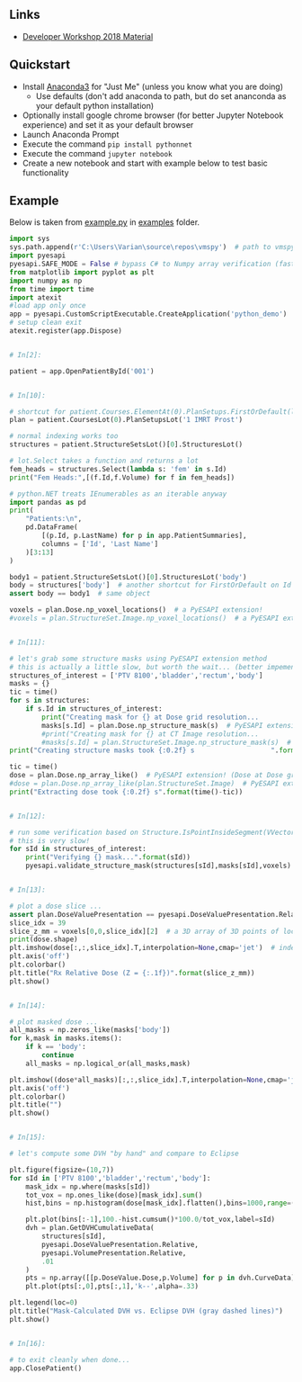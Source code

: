 ## Links
* [Developer Workshop 2018 Material](https://github.com/VarianPremiumDeveloper/PyESAPI/tree/master/examples/DeveloperWorkshop2018)

## Quickstart

* Install [Anaconda3](https://www.anaconda.com/download/?lang=en-us) for "Just Me" (unless you know what you are doing)
  * Use defaults (don't add anaconda to path, but do set ananconda as your default python installation)
* Optionally install google chrome browser (for better Jupyter Notebook experience) and set it as your default browser
* Launch Anaconda Prompt
* Execute the command `pip install pythonnet`
* Execute the command `jupyter notebook`
* Create a new notebook and start with example below to test basic functionality

## Example
Below is taken from [example.py](https://github.com/VarianPremiumDeveloper/PyESAPI/blob/master/examples/example.py) in [examples](https://github.com/VarianPremiumDeveloper/PyESAPI/blob/master/examples) folder.

```python
import sys
sys.path.append(r'C:\Users\Varian\source\repos\vmspy')  # path to vmspy repo
import pyesapi
pyesapi.SAFE_MODE = False # bypass C# to Numpy array verification (faster)
from matplotlib import pyplot as plt
import numpy as np
from time import time
import atexit
#load app only once
app = pyesapi.CustomScriptExecutable.CreateApplication('python_demo')  # script name is used for logging
# setup clean exit
atexit.register(app.Dispose)


# In[2]:

patient = app.OpenPatientById('001')


# In[10]:

# shortcut for patient.Courses.ElementAt(0).PlanSetups.FirstOrDefault(lambda x: x.Id == '1 IMRT Prost' )
plan = patient.CoursesLot(0).PlanSetupsLot('1 IMRT Prost')

# normal indexing works too
structures = patient.StructureSetsLot()[0].StructuresLot()

# lot.Select takes a function and returns a lot
fem_heads = structures.Select(lambda s: 'fem' in s.Id)
print("Fem Heads:",[(f.Id,f.Volume) for f in fem_heads])

# python.NET treats IEnumerables as an iterable anyway
import pandas as pd
print(
    "Patients:\n",
    pd.DataFrame(
        [(p.Id, p.LastName) for p in app.PatientSummaries],
        columns = ['Id', 'Last Name']
    )[3:13]
)  

body1 = patient.StructureSetsLot()[0].StructuresLot('body')
body = structures['body']  # another shortcut for FirstOrDefault on Id field
assert body == body1  # same object

voxels = plan.Dose.np_voxel_locations()  # a PyESAPI extension!
#voxels = plan.StructureSet.Image.np_voxel_locations()  # a PyESAPI extension!


# In[11]:

# let's grab some structure masks using PyESAPI extension method
# this is actually a little slow, but worth the wait... (better impemented in c++ and added to ESAPI)
structures_of_interest = ['PTV 8100','bladder','rectum','body']
masks = {}
tic = time()
for s in structures:
    if s.Id in structures_of_interest:
        print("Creating mask for {} at Dose grid resolution...            ".format(s.Id),end='\r')
        masks[s.Id] = plan.Dose.np_structure_mask(s)  # PyESAPI extension!
        #print("Creating mask for {} at CT Image resolution...            ".format(s.Id),end='\r')
        #masks[s.Id] = plan.StructureSet.Image.np_structure_mask(s)  # PyESAPI extension!
print("Creating structure masks took {:0.2f} s                   ".format(time()-tic))

tic = time()
dose = plan.Dose.np_array_like()  # PyESAPI extension! (Dose at Dose grid resolution, default)
#dose = plan.Dose.np_array_like(plan.StructureSet.Image)  # PyESAPI extension! (Dose at CT Image resolution)
print("Extracting dose took {:0.2f} s".format(time()-tic))


# In[12]:

# run some verification based on Structure.IsPointInsideSegment(VVector) ...
# this is very slow!
for sId in structures_of_interest:
    print("Verifying {} mask...".format(sId))
    pyesapi.validate_structure_mask(structures[sId],masks[sId],voxels)


# In[13]:

# plot a dose slice ...
assert plan.DoseValuePresentation == pyesapi.DoseValuePresentation.Relative, "dose not in relative units"
slice_idx = 39
slice_z_mm = voxels[0,0,slice_idx][2]  # a 3D array of 3D points of locations for each voxel
print(dose.shape)
plt.imshow(dose[:,:,slice_idx].T,interpolation=None,cmap='jet')  # indexed as [x,y,z], transpose needed for imshow
plt.axis('off')
plt.colorbar()
plt.title("Rx Relative Dose (Z = {:.1f})".format(slice_z_mm))
plt.show()


# In[14]:

# plot masked dose ...
all_masks = np.zeros_like(masks['body'])
for k,mask in masks.items():
    if k == 'body':
        continue
    all_masks = np.logical_or(all_masks,mask)

plt.imshow((dose*all_masks)[:,:,slice_idx].T,interpolation=None,cmap='jet')  # mask is indexed same as dose grid
plt.axis('off')
plt.colorbar()
plt.title("")
plt.show()


# In[15]:

# let's compute some DVH "by hand" and compare to Eclipse

plt.figure(figsize=(10,7))
for sId in ['PTV 8100','bladder','rectum','body']:
    mask_idx = np.where(masks[sId])
    tot_vox = np.ones_like(dose)[mask_idx].sum()
    hist,bins = np.histogram(dose[mask_idx].flatten(),bins=1000,range=(0,dose.max()))

    plt.plot(bins[:-1],100.-hist.cumsum()*100.0/tot_vox,label=sId)
    dvh = plan.GetDVHCumulativeData(
        structures[sId],
        pyesapi.DoseValuePresentation.Relative,
        pyesapi.VolumePresentation.Relative,
        .01
    )
    pts = np.array([[p.DoseValue.Dose,p.Volume] for p in dvh.CurveData])
    plt.plot(pts[:,0],pts[:,1],'k--',alpha=.33)

plt.legend(loc=0)
plt.title("Mask-Calculated DVH vs. Eclipse DVH (gray dashed lines)")
plt.show()


# In[16]:

# to exit cleanly when done...
app.ClosePatient()

```
